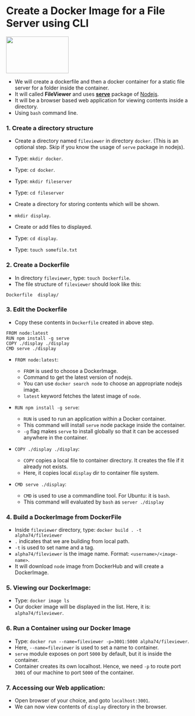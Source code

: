 # Create a Docker Image for a File Server using CLI

<img src="https://upload.wikimedia.org/wikipedia/commons/thumb/d/d9/Node.js_logo.svg/440px-Node.js_logo.svg.png" width=170 height=100>

- We will create a dockerfile and then a docker container for a static file server for a folder inside the container.
- It will called **FileViewer** and uses [**serve**](https://www.npmjs.com/package/serve) package of [Nodejs](https://nodejs.org/en/).
- It will be a browser based web application for viewing contents inside a directory.
- Using `bash` command line.


### 1. Create a directory structure
- Create a directory named `fileviewer` in directory `docker`. (This is an optional step. Skip if you know the usage of `serve` package in nodejs).
- Type: `mkdir docker`.
- Type:  `cd docker`.
- Type: `mkdir fileserver`
- Type: `cd fileserver`

- Create a directory for storing contents which will be shown.
- `mkdir display`.
- Create or add files to displayed.
- Type: `cd display`.
- Type: `touch somefile.txt`

### 2. Create a Dockerfile
- In directory `fileviewer`, type: `touch Dockerfile`.
- The file structure of `fileviewer` should look like this:
```
Dockerfile  display/
```

### 3. Edit the Dockerfile
- Copy these contents in `Dockerfile` created in above step.
```
FROM node:latest
RUN npm install -g serve
COPY ./display ./display
CMD serve ./display
```

- `FROM node:latest`:
  - `FROM` is used to choose a DockerImage.
  - Command to get the latest version of nodejs.
  - You can use `docker search node` to choose an appropriate nodejs image.
  - `latest` keyword fetches the latest image of `node`. 

- `RUN npm install -g serve`:
  - `RUN` is used to run an application within a Docker container.
  - This command will install `serve` node package inside the container.
  - `-g` flag makes `serve` to install globally so that it can be accessed anywhere in the container.

- `COPY ./display ./display`:
  - `COPY` copies a local file to container directory. It creates the file if it already not exists.
  - Here, it copies local `display` dir to container file system.


- `CMD serve ./display`:
  - `CMD` is used to use a commandline tool. For Ubuntu: it is `bash`.
  - This command will evaluated by `bash` as `server ./display`


### 4. Build a DockerImage from DockerFile
- Inside `fileviewer` directory, type: `docker build . -t alpha74/fileviewer`
- `.` indicates that we are building from local path.
- `-t` is used to set name and a tag.
- `alpha74/fileviewer` is the image name. Format: `<username>/<image-name>`.
- It will download `node` image from DockerHub and will create a DockerImage.


### 5. Viewing our DockerImage:
- Type: `docker image ls`
- Our docker image will be displayed in the list. Here, it is: `alpha74/fileviewer`.


### 6. Run a Container using our Docker Image
- Type: `docker run --name=fileviewer -p=3001:5000 alpha74/fileviewer`.
- Here, `--name=fileviewer` is used to set a name to container.
- `serve` module exposes on port `5000` by default, but it is inside the container.
- Container creates its own localhost. Hence, we need `-p` to route port `3001` of our machine to port `5000` of the container.


### 7. Accessing our Web application:
- Open browser of your choice, and goto `localhost:3001`.
- We can now view contents of `display` directory in the browser.

